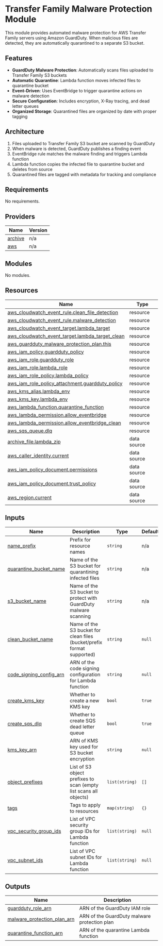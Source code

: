 <!-- BEGIN_TF_DOCS -->
# Transfer Family Malware Protection Module

This module provides automated malware protection for AWS Transfer Family servers using Amazon GuardDuty. When malicious files are detected, they are automatically quarantined to a separate S3 bucket.

## Features

- **GuardDuty Malware Protection**: Automatically scans files uploaded to Transfer Family S3 buckets
- **Automatic Quarantine**: Lambda function moves infected files to quarantine bucket
- **Event-Driven**: Uses EventBridge to trigger quarantine actions on malware detection
- **Secure Configuration**: Includes encryption, X-Ray tracing, and dead letter queues
- **Organized Storage**: Quarantined files are organized by date with proper tagging

## Architecture

1. Files uploaded to Transfer Family S3 bucket are scanned by GuardDuty
2. When malware is detected, GuardDuty publishes a finding event
3. EventBridge rule matches the malware finding and triggers Lambda function
4. Lambda function copies the infected file to quarantine bucket and deletes from source
5. Quarantined files are tagged with metadata for tracking and compliance

## Requirements

No requirements.

## Providers

| Name | Version |
|------|---------|
| <a name="provider_archive"></a> [archive](#provider\_archive) | n/a |
| <a name="provider_aws"></a> [aws](#provider\_aws) | n/a |

## Modules

No modules.

## Resources

| Name | Type |
|------|------|
| [aws_cloudwatch_event_rule.clean_file_detection](https://registry.terraform.io/providers/hashicorp/aws/latest/docs/resources/cloudwatch_event_rule) | resource |
| [aws_cloudwatch_event_rule.malware_detection](https://registry.terraform.io/providers/hashicorp/aws/latest/docs/resources/cloudwatch_event_rule) | resource |
| [aws_cloudwatch_event_target.lambda_target](https://registry.terraform.io/providers/hashicorp/aws/latest/docs/resources/cloudwatch_event_target) | resource |
| [aws_cloudwatch_event_target.lambda_target_clean](https://registry.terraform.io/providers/hashicorp/aws/latest/docs/resources/cloudwatch_event_target) | resource |
| [aws_guardduty_malware_protection_plan.this](https://registry.terraform.io/providers/hashicorp/aws/latest/docs/resources/guardduty_malware_protection_plan) | resource |
| [aws_iam_policy.guardduty_policy](https://registry.terraform.io/providers/hashicorp/aws/latest/docs/resources/iam_policy) | resource |
| [aws_iam_role.guardduty_role](https://registry.terraform.io/providers/hashicorp/aws/latest/docs/resources/iam_role) | resource |
| [aws_iam_role.lambda_role](https://registry.terraform.io/providers/hashicorp/aws/latest/docs/resources/iam_role) | resource |
| [aws_iam_role_policy.lambda_policy](https://registry.terraform.io/providers/hashicorp/aws/latest/docs/resources/iam_role_policy) | resource |
| [aws_iam_role_policy_attachment.guardduty_policy](https://registry.terraform.io/providers/hashicorp/aws/latest/docs/resources/iam_role_policy_attachment) | resource |
| [aws_kms_alias.lambda_env](https://registry.terraform.io/providers/hashicorp/aws/latest/docs/resources/kms_alias) | resource |
| [aws_kms_key.lambda_env](https://registry.terraform.io/providers/hashicorp/aws/latest/docs/resources/kms_key) | resource |
| [aws_lambda_function.quarantine_function](https://registry.terraform.io/providers/hashicorp/aws/latest/docs/resources/lambda_function) | resource |
| [aws_lambda_permission.allow_eventbridge](https://registry.terraform.io/providers/hashicorp/aws/latest/docs/resources/lambda_permission) | resource |
| [aws_lambda_permission.allow_eventbridge_clean](https://registry.terraform.io/providers/hashicorp/aws/latest/docs/resources/lambda_permission) | resource |
| [aws_sqs_queue.dlq](https://registry.terraform.io/providers/hashicorp/aws/latest/docs/resources/sqs_queue) | resource |
| [archive_file.lambda_zip](https://registry.terraform.io/providers/hashicorp/archive/latest/docs/data-sources/file) | data source |
| [aws_caller_identity.current](https://registry.terraform.io/providers/hashicorp/aws/latest/docs/data-sources/caller_identity) | data source |
| [aws_iam_policy_document.permissions](https://registry.terraform.io/providers/hashicorp/aws/latest/docs/data-sources/iam_policy_document) | data source |
| [aws_iam_policy_document.trust_policy](https://registry.terraform.io/providers/hashicorp/aws/latest/docs/data-sources/iam_policy_document) | data source |
| [aws_region.current](https://registry.terraform.io/providers/hashicorp/aws/latest/docs/data-sources/region) | data source |

## Inputs

| Name | Description | Type | Default | Required |
|------|-------------|------|---------|:--------:|
| <a name="input_name_prefix"></a> [name\_prefix](#input\_name\_prefix) | Prefix for resource names | `string` | n/a | yes |
| <a name="input_quarantine_bucket_name"></a> [quarantine\_bucket\_name](#input\_quarantine\_bucket\_name) | Name of the S3 bucket for quarantining infected files | `string` | n/a | yes |
| <a name="input_s3_bucket_name"></a> [s3\_bucket\_name](#input\_s3\_bucket\_name) | Name of the S3 bucket to protect with GuardDuty malware scanning | `string` | n/a | yes |
| <a name="input_clean_bucket_name"></a> [clean\_bucket\_name](#input\_clean\_bucket\_name) | Name of the S3 bucket for clean files (bucket/prefix format supported) | `string` | `null` | no |
| <a name="input_code_signing_config_arn"></a> [code\_signing\_config\_arn](#input\_code\_signing\_config\_arn) | ARN of the code signing configuration for Lambda function | `string` | `null` | no |
| <a name="input_create_kms_key"></a> [create\_kms\_key](#input\_create\_kms\_key) | Whether to create a new KMS key | `bool` | `true` | no |
| <a name="input_create_sqs_dlq"></a> [create\_sqs\_dlq](#input\_create\_sqs\_dlq) | Whether to create SQS dead letter queue | `bool` | `true` | no |
| <a name="input_kms_key_arn"></a> [kms\_key\_arn](#input\_kms\_key\_arn) | ARN of KMS key used for S3 bucket encryption | `string` | `null` | no |
| <a name="input_object_prefixes"></a> [object\_prefixes](#input\_object\_prefixes) | List of S3 object prefixes to scan (empty list scans all objects) | `list(string)` | `[]` | no |
| <a name="input_tags"></a> [tags](#input\_tags) | Tags to apply to resources | `map(string)` | `{}` | no |
| <a name="input_vpc_security_group_ids"></a> [vpc\_security\_group\_ids](#input\_vpc\_security\_group\_ids) | List of VPC security group IDs for Lambda function | `list(string)` | `null` | no |
| <a name="input_vpc_subnet_ids"></a> [vpc\_subnet\_ids](#input\_vpc\_subnet\_ids) | List of VPC subnet IDs for Lambda function | `list(string)` | `null` | no |

## Outputs

| Name | Description |
|------|-------------|
| <a name="output_guardduty_role_arn"></a> [guardduty\_role\_arn](#output\_guardduty\_role\_arn) | ARN of the GuardDuty IAM role |
| <a name="output_malware_protection_plan_arn"></a> [malware\_protection\_plan\_arn](#output\_malware\_protection\_plan\_arn) | ARN of the GuardDuty malware protection plan |
| <a name="output_quarantine_function_arn"></a> [quarantine\_function\_arn](#output\_quarantine\_function\_arn) | ARN of the quarantine Lambda function |
<!-- END_TF_DOCS -->